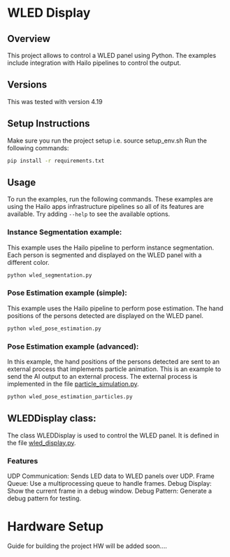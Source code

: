 # WLED Display
## Overview
This project allows to control a WLED panel using Python.
The examples include integration with Hailo pipelines to control the output.

## Versions
This was tested with version 4.19

## Setup Instructions
Make sure you run the project setup i.e. source setup_env.sh
Run the following commands:
```bash
pip install -r requirements.txt
```

## Usage
To run the examples, run the following commands.
These examples are using the Hailo apps infrastructure pipelines so all of its features are available. Try adding `--help` to see the available options.

### Instance Segmentation example:
This example uses the Hailo pipeline to perform instance segmentation. Each person is segmented and displayed on the WLED panel with a different color.
```bash
python wled_segmentation.py
```

### Pose Estimation example (simple):
This example uses the Hailo pipeline to perform pose estimation. The hand positions of the persons detected are displayed on the WLED panel.

```bash
python wled_pose_estimation.py
```

### Pose Estimation example (advanced):
In this example, the hand positions of the persons detected are sent to an external process that implements particle animation. This is an example to send the AI output to an external process.
The external process is implemented in the file [particle_simulation.py](particle_simulation.py).
```bash
python wled_pose_estimation_particles.py
```

## WLEDDisplay class:
The class WLEDDisplay is used to control the WLED panel.
It is defined in the file [wled_display.py](wled_display.py).

### Features
UDP Communication: Sends LED data to WLED panels over UDP.
Frame Queue: Use a multiprocessing queue to handle frames.
Debug Display: Show the current frame in a debug window.
Debug Pattern: Generate a debug pattern for testing.

# Hardware Setup
Guide for building the project HW will be added soon....